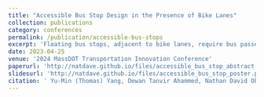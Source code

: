 ```yaml
---
title: "Accessible Bus Stop Design in the Presence of Bike Lanes"
collection: publications
category: conferences
permalink: /publication/accessible-bus-stops
excerpt: 'Floating bus stops, adjacent to bike lanes, require bus passengers to cross the bike lane to board or alight, creating challenges, especially for visually impaired and wheelchair users. This study examined different floating bus stop designs in Greater Boston, analyzing rider behavior and conflicts with bicyclists, and provides design recommendations to improve accessibility and safety.'
date: 2023-04-25
venue: '2024 MassDOT Transportation Innovation Conference'
paperurl: 'http://natdave.github.io/files/accessible_bus_stop_abstract.pdf'
slidesurl: 'http://natdave.github.io/files/accessible_bus_stop_poster.pdf'
citation: ' Yu-Min (Thomas) Yang, Dewan Tanvir Ahammed, Nathan David Obeng-Amoako, Eleni Christofa, Chengbo Ai, Peter Furth (April 2024). &quot;Accessible Bus Stop Design in the Presence of Bike Lanes.&quot; <i>2024 MassDOT Transportation Innovation Conference.</i>: Worcester, MA.'
---
```


